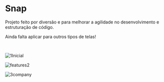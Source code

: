 # Snap

<p>Projeto feito por diversão e para melhorar a agilidade no desenvolvimento e estruturação de código.</p>
<p>Ainda falta aplicar para outros tipos de telas!</p>
<br>

![1Inicial](https://github.com/Guilh3rmeCabral/snap/assets/81389142/df77751f-7c06-4f93-a97f-f6149170a628)

![features2](https://github.com/Guilh3rmeCabral/snap/assets/81389142/882e4832-639c-42ef-8612-47747a785934)

![3company](https://github.com/Guilh3rmeCabral/snap/assets/81389142/7ec740e4-c452-4e05-8b91-37f8c5a9b32e)
